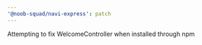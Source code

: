 ```yaml
---
'@noob-squad/navi-express': patch
---
```


Attempting to fix WelcomeController when installed through npm
